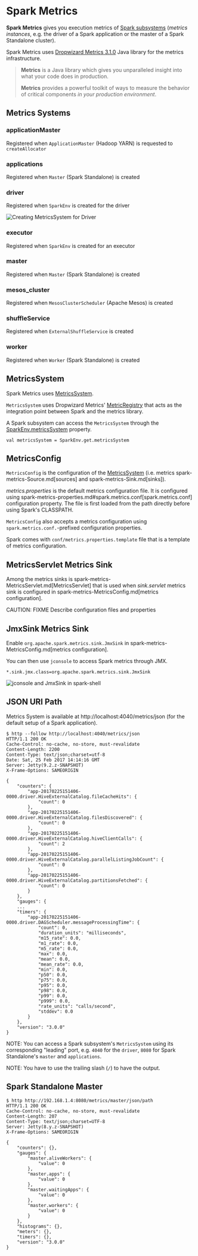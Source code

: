 # Spark Metrics

**Spark Metrics** gives you execution metrics of [Spark subsystems](MetricsSystem.md#subsystems) (_metrics instances_, e.g. the driver of a Spark application or the master of a Spark Standalone cluster).

Spark Metrics uses [Dropwizard Metrics 3.1.0](http://metrics.dropwizard.io/3.1.0/) Java library for the metrics infrastructure.

> **Metrics** is a Java library which gives you unparalleled insight into what your code does in production.
>
> **Metrics** provides a powerful toolkit of ways to measure the behavior of critical components *in your production environment*.

## Metrics Systems

### applicationMaster

Registered when `ApplicationMaster` (Hadoop YARN) is requested to `createAllocator`

### applications

Registered when `Master` (Spark Standalone) is created

### driver

Registered when `SparkEnv` is created for the driver

![Creating MetricsSystem for Driver](../images/spark-metrics-MetricsSystem-driver.png)

### executor

Registered when `SparkEnv` is created for an executor

### master

Registered when `Master` (Spark Standalone) is created

### mesos_cluster

Registered when `MesosClusterScheduler` (Apache Mesos) is created

### shuffleService

Registered when `ExternalShuffleService` is created

### worker

Registered when `Worker` (Spark Standalone) is created

## <span id="MetricsSystem"> MetricsSystem

Spark Metrics uses [MetricsSystem](MetricsSystem.md).

`MetricsSystem` uses Dropwizard Metrics' [MetricRegistry](MetricsSystem.md#registry) that acts as the integration point between Spark and the metrics library.

A Spark subsystem can access the `MetricsSystem` through the [SparkEnv.metricsSystem](../SparkEnv.md#metricsSystem) property.

```text
val metricsSystem = SparkEnv.get.metricsSystem
```

## <span id="MetricsConfig"> MetricsConfig

`MetricsConfig` is the configuration of the [MetricsSystem](MetricsSystem.md) (i.e. metrics spark-metrics-Source.md[sources] and spark-metrics-Sink.md[sinks]).

*metrics.properties* is the default metrics configuration file. It is configured using spark-metrics-properties.md#spark.metrics.conf[spark.metrics.conf] configuration property. The file is first loaded from the path directly before using Spark's CLASSPATH.

`MetricsConfig` also accepts a metrics configuration using ``spark.metrics.conf.``-prefixed configuration properties.

Spark comes with `conf/metrics.properties.template` file that is a template of metrics configuration.

## <span id="MetricsServlet"> MetricsServlet Metrics Sink

Among the metrics sinks is spark-metrics-MetricsServlet.md[MetricsServlet] that is used when *sink.servlet* metrics sink is configured in spark-metrics-MetricsConfig.md[metrics configuration].

CAUTION: FIXME Describe configuration files and properties

## <span id="JmxSink"> JmxSink Metrics Sink

Enable `org.apache.spark.metrics.sink.JmxSink` in spark-metrics-MetricsConfig.md[metrics configuration].

You can then use `jconsole` to access Spark metrics through JMX.

```text
*.sink.jmx.class=org.apache.spark.metrics.sink.JmxSink
```

![jconsole and JmxSink in spark-shell](../images/spark-metrics-jconsole.png)

## JSON URI Path

Metrics System is available at http://localhost:4040/metrics/json (for the default setup of a Spark application).

```text
$ http --follow http://localhost:4040/metrics/json
HTTP/1.1 200 OK
Cache-Control: no-cache, no-store, must-revalidate
Content-Length: 2200
Content-Type: text/json;charset=utf-8
Date: Sat, 25 Feb 2017 14:14:16 GMT
Server: Jetty(9.2.z-SNAPSHOT)
X-Frame-Options: SAMEORIGIN

{
    "counters": {
        "app-20170225151406-0000.driver.HiveExternalCatalog.fileCacheHits": {
            "count": 0
        },
        "app-20170225151406-0000.driver.HiveExternalCatalog.filesDiscovered": {
            "count": 0
        },
        "app-20170225151406-0000.driver.HiveExternalCatalog.hiveClientCalls": {
            "count": 2
        },
        "app-20170225151406-0000.driver.HiveExternalCatalog.parallelListingJobCount": {
            "count": 0
        },
        "app-20170225151406-0000.driver.HiveExternalCatalog.partitionsFetched": {
            "count": 0
        }
    },
    "gauges": {
    ...
    "timers": {
        "app-20170225151406-0000.driver.DAGScheduler.messageProcessingTime": {
            "count": 0,
            "duration_units": "milliseconds",
            "m15_rate": 0.0,
            "m1_rate": 0.0,
            "m5_rate": 0.0,
            "max": 0.0,
            "mean": 0.0,
            "mean_rate": 0.0,
            "min": 0.0,
            "p50": 0.0,
            "p75": 0.0,
            "p95": 0.0,
            "p98": 0.0,
            "p99": 0.0,
            "p999": 0.0,
            "rate_units": "calls/second",
            "stddev": 0.0
        }
    },
    "version": "3.0.0"
}
```

NOTE: You can access a Spark subsystem's `MetricsSystem` using its corresponding "leading" port, e.g. `4040` for the `driver`, `8080` for Spark Standalone's `master` and `applications`.

NOTE: You have to use the trailing slash (`/`) to have the output.

## Spark Standalone Master

```text
$ http http://192.168.1.4:8080/metrics/master/json/path
HTTP/1.1 200 OK
Cache-Control: no-cache, no-store, must-revalidate
Content-Length: 207
Content-Type: text/json;charset=UTF-8
Server: Jetty(8.y.z-SNAPSHOT)
X-Frame-Options: SAMEORIGIN

{
    "counters": {},
    "gauges": {
        "master.aliveWorkers": {
            "value": 0
        },
        "master.apps": {
            "value": 0
        },
        "master.waitingApps": {
            "value": 0
        },
        "master.workers": {
            "value": 0
        }
    },
    "histograms": {},
    "meters": {},
    "timers": {},
    "version": "3.0.0"
}
```
